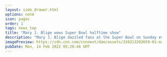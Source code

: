 ```yaml
---
layout: side_drawer.html
options: none
icon: pages
order: 1
tags: news_top
title: "Mary J. Blige wows Super Bowl halftime show"
description: "Mary J. Blige dazzled fans at the Super Bowl on Sunday evening, taking the stage in a bodysuit embellished with 10,000 Swarovski crystals. "
imagePreview: https://cdn.cnn.com/cnnnext/dam/assets/220213202659-01-mary-j-blige-super-bowl-video-synd-2.jpg
pubDate: Mon, 14 Feb 2022 05:28:46 GMT
---
```

